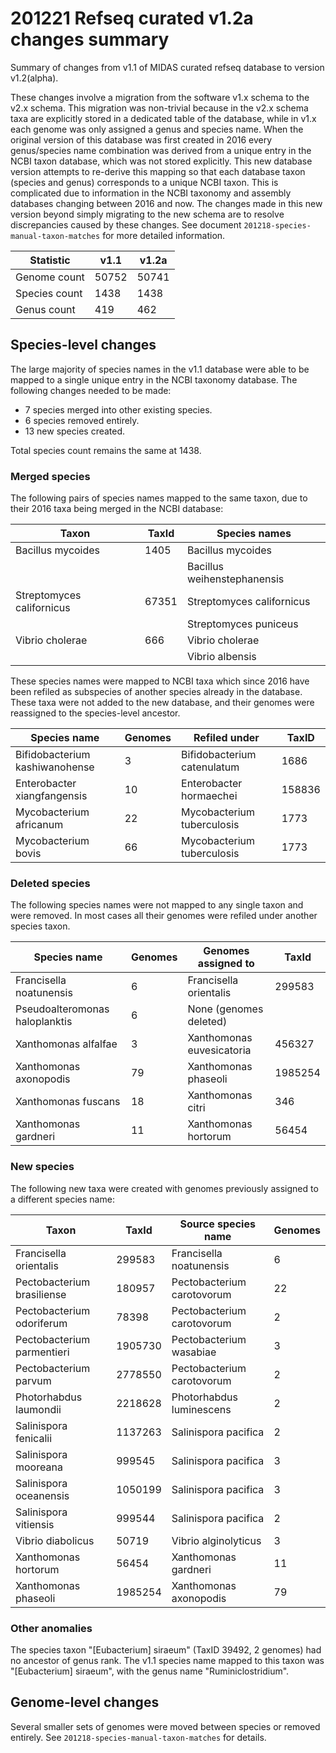 # 201221 Refseq curated v1.2a changes summary

Summary of changes from v1.1 of MIDAS curated refseq database to version v1.2(alpha).

These changes involve a migration from the software v1.x schema to the v2.x schema.
This migration was non-trivial because in the v2.x schema taxa are explicitly stored in a dedicated
table of the database, while in v1.x each genome was only assigned a genus and species name.
When the original version of this database was first created in 2016 every genus/species name
combination was derived from a unique entry in the NCBI taxon database, which was not stored
explicitly. This new database version attempts to re-derive this mapping so that each database taxon
(species and genus) corresponds to a unique NCBI taxon. This is complicated due to information in
the NCBI taxonomy and assembly databases changing between 2016 and now. The changes made in this new
version beyond simply migrating to the new schema are to resolve discrepancies caused by these changes.
See document `201218-species-manual-taxon-matches` for more detailed information.


| Statistic     |  v1.1 | v1.2a |
|---------------|-------|-------|
| Genome count  | 50752 | 50741 |
| Species count |  1438 |  1438 |
| Genus count   |   419 |   462 |


## Species-level changes

The large majority of species names in the v1.1 database were able to be mapped to a single unique
entry in the NCBI taxonomy database. The following changes needed to be made:

* 7 species merged into other existing species.
* 6 species removed entirely.
* 13 new species created.

Total species count remains the same at 1438.


### Merged species

The following pairs of species names mapped to the same taxon, due to their 2016 taxa being merged
in the NCBI database:

| Taxon                     | TaxId | Species names               |
|---------------------------|-------|-----------------------------|
| Bacillus mycoides         |  1405 | Bacillus mycoides           |
|                           |       | Bacillus weihenstephanensis |
| Streptomyces californicus | 67351 | Streptomyces californicus   |
|                           |       | Streptomyces puniceus       |
| Vibrio cholerae           |   666 | Vibrio cholerae             |
|                           |       | Vibrio albensis             |

These species names were mapped to NCBI taxa which since 2016 have been refiled as subspecies of another
species already in the database. These taxa were not added to the new database, and their genomes
were reassigned to the species-level ancestor.

| Species name                   | Genomes | Refiled under               |  TaxID |
|--------------------------------|---------|-----------------------------|--------|
| Bifidobacterium kashiwanohense |       3 | Bifidobacterium catenulatum |   1686 |
| Enterobacter xiangfangensis    |      10 | Enterobacter hormaechei     | 158836 |
| Mycobacterium africanum        |      22 | Mycobacterium tuberculosis  |   1773 |
| Mycobacterium bovis            |      66 | Mycobacterium tuberculosis  |   1773 |


### Deleted species

The following species names were not mapped to any single taxon and were removed. In most cases all
their genomes were refiled under another species taxon.

| Species name                   | Genomes | Genomes assigned to       |   TaxId |
|--------------------------------|---------|---------------------------|---------|
| Francisella noatunensis        |       6 | Francisella orientalis    |  299583 |
| Pseudoalteromonas haloplanktis |       6 | None (genomes deleted)    |         |
| Xanthomonas alfalfae           |       3 | Xanthomonas euvesicatoria |  456327 |
| Xanthomonas axonopodis         |      79 | Xanthomonas phaseoli      | 1985254 |
| Xanthomonas fuscans            |      18 | Xanthomonas citri         |     346 |
| Xanthomonas gardneri           |      11 | Xanthomonas hortorum      |   56454 |


### New species

The following new taxa were created with genomes previously assigned to a different species name:

| Taxon                      |   TaxId | Source species name        | Genomes |
|----------------------------|---------|----------------------------|---------|
| Francisella orientalis     |  299583 | Francisella noatunensis    |       6 |
| Pectobacterium brasiliense |  180957 | Pectobacterium carotovorum |      22 |
| Pectobacterium odoriferum  |   78398 | Pectobacterium carotovorum |       2 |
| Pectobacterium parmentieri | 1905730 | Pectobacterium wasabiae    |       3 |
| Pectobacterium parvum      | 2778550 | Pectobacterium carotovorum |       2 |
| Photorhabdus laumondii     | 2218628 | Photorhabdus luminescens   |       2 |
| Salinispora fenicalii      | 1137263 | Salinispora pacifica       |       2 |
| Salinispora mooreana       |  999545 | Salinispora pacifica       |       3 |
| Salinispora oceanensis     | 1050199 | Salinispora pacifica       |       3 |
| Salinispora vitiensis      |  999544 | Salinispora pacifica       |       2 |
| Vibrio diabolicus          |   50719 | Vibrio alginolyticus       |       3 |
| Xanthomonas hortorum       |   56454 | Xanthomonas gardneri       |      11 |
| Xanthomonas phaseoli       | 1985254 | Xanthomonas axonopodis     |      79 |


### Other anomalies

The species taxon "[Eubacterium] siraeum" (TaxID 39492, 2 genomes) had no ancestor of genus rank.
The v1.1 species name mapped to this taxon was "[Eubacterium] siraeum", with the genus name
"Ruminiclostridium".



## Genome-level changes

Several smaller sets of genomes were moved between species or removed entirely.
See `201218-species-manual-taxon-matches` for details.
